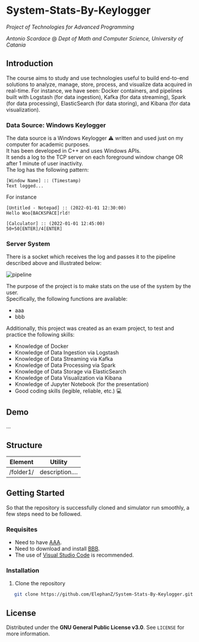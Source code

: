 # System-Stats-By-Keylogger
_Project of Technologies for Advanced Programming_

_Antonio Scardace_ @ 
_Dept of Math and Computer Science, University of Catania_

## Introduction

The course aims to study and use technologies useful to build end-to-end solutions to analyze, manage, store, process, and visualize data acquired in real-time. For instance, we have seen: Docker containers, and pipelines built with Logstash (for data ingestion), Kafka (for data streaming), Spark (for data processing), ElasticSearch (for data storing), and Kibana (for data visualization). 

### Data Source: Windows Keylogger

The data source is a Windows Keylogger :warning: written and used just on my computer for academic purposes. <br/>
It has been developed in C++ and uses Windows APIs. <br/>
It sends a log to the TCP server on each foreground window change OR after 1 minute of user inactivity. <br/>
The log has the following pattern:

```
[Window Name] :: (Timestamp)
Text logged...
```
For instance
```
[Untitled - Notepad] :: (2022-01-01 12:30:00)
Hello Woo[BACKSPACE]rld!

[Calculator] :: (2022-01-01 12:45:00)
50+50[ENTER]/4[ENTER]
```

### Server System

There is a socket which receives the log and passes it to the pipeline described above and illustrated below:

![pipeline](/docs/images/pipeline.jpg)

The purpose of the project is to make stats on the use of the system by the user. <br/>
Specifically, the following functions are available:
* aaa
* bbb

Additionally, this project was created as an exam project, to test and practice the following skills:
* Knowledge of Docker
* Knowledge of Data Ingestion via Logstash
* Knowledge of Data Streaming via Kafka
* Knowledge of Data Processing via Spark 
* Knowledge of Data Storage via ElasticSearch
* Knowledge of Data Visualization via Kibana
* Knowledge of Jupyter Notebook (for the presentation)
* Good coding skills (legible, reliable, etc.) :computer:

## Demo

...

## Structure

Element | Utility
----- | -------
/folder1/ | description....

## Getting Started

So that the repository is successfully cloned and simulator run smoothly, a few steps need to be followed.

### Requisites

* Need to have [AAA](https://www.test.com/).
* Need to download and install [BBB](https://www.test2.it/).
* The use of [Visual Studio Code](https://code.visualstudio.com/download) is recommended.

### Installation

1. Clone the repository 
```sh
   git clone https://github.com/ElephanZ/System-Stats-By-Keylogger.git
``` 

## License

Distributed under the **GNU General Public License v3.0**. See ``` LICENSE ``` for more information.
